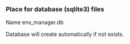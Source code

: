 ### Place for database (sqlite3) files
Name env_manager.db

Database will create automatically if not exists.